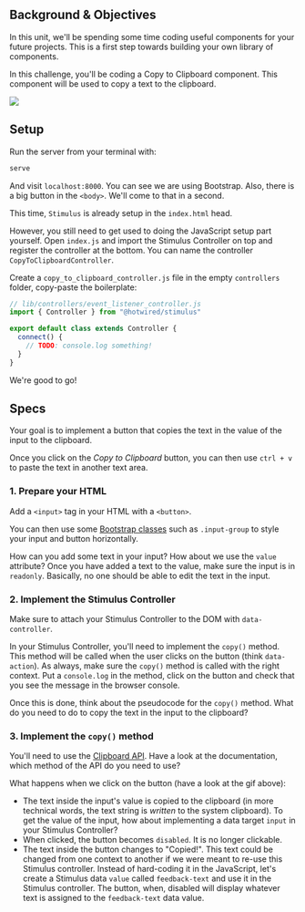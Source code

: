 ## Background & Objectives

In this unit, we'll be spending some time coding useful components for your future projects. This is a first step towards building your own library of components. 

In this challenge, you'll be coding a Copy to Clipboard component. This component will be used to copy a text to the clipboard.

![](https://raw.githubusercontent.com/lewagon/fullstack-images/master/tutorials/stimulus-utilities/stimulus_utilities_clipboard_screenshot.png)

## Setup

Run the server from your terminal with:

```bash
serve
```

And visit `localhost:8000`. You can see we are using Bootstrap. Also, there is a big button in the `<body>`. We'll come to that in a second.

This time, `Stimulus` is already setup in the `index.html` head. 

However, you still need to get used to doing the JavaScript setup part yourself. Open `index.js` and import the Stimulus Controller on top and register the controller at the bottom. You can name the controller `CopyToClipboardController`.

Create a `copy_to_clipboard_controller.js` file in the empty `controllers` folder, copy-paste the boilerplate:
```javascript
// lib/controllers/event_listener_controller.js
import { Controller } from "@hotwired/stimulus"

export default class extends Controller {
  connect() {
    // TODO: console.log something!
  }
}
```

We're good to go!

## Specs

Your goal is to implement a button that copies the text in the value of the input to the clipboard.

Once you click on the *Copy to Clipboard* button, you can then use `ctrl + v` to paste the text in another text area.

### 1. Prepare your HTML

Add a `<input>` tag in your HTML with a `<button>`. 

You can then use some [Bootstrap classes](https://getbootstrap.com/docs/5.1/forms/input-group/) such as `.input-group` to style your input and button horizontally.

How can you add some text in your input? How about we use the `value` attribute? Once you have added a text to the value, make sure the input is in `readonly`. Basically, no one should be able to edit the text in the input.

### 2. Implement the Stimulus Controller

Make sure to attach your Stimulus Controller to the DOM with `data-controller`. 

In your Stimulus Controller, you'll need to implement the `copy()` method. This method will be called when the user clicks on the button (think `data-action`). As always, make sure the `copy()` method is called with the right context. Put a `console.log` in the method, click on the button and check that you see the message in the browser console.

Once this is done, think about the pseudocode for the `copy()` method. What do you need to do to copy the text in the input to the clipboard?

### 3. Implement the `copy()` method

You'll need to use the [Clipboard API](https://developer.mozilla.org/en-US/docs/Web/API/Clipboard). Have a look at the documentation, which method of the API do you need to use?

What happens when we click on the button (have a look at the gif above):
- The text inside the input's value is copied to the clipboard (in more technical words, the text string is *written* to the system clipboard). To get the value of the input, how about implementing a data target `input` in your Stimulus Controller?
- When clicked, the button becomes `disabled`. It is no longer clickable. 
- The text inside the button changes to "Copied!". This text could be changed from one context to another if we were meant to re-use this Stimulus controller. Instead of hard-coding it in the JavaScript, let's create a Stimulus data `value` called `feedback-text` and use it in the Stimulus controller. The button, when, disabled will display whatever text is assigned to the `feedback-text` data value.

